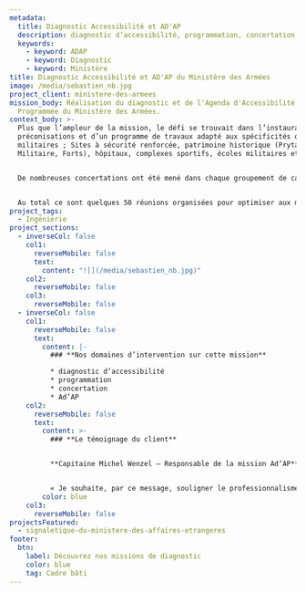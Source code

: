```yaml
---
metadata:
  title: Diagnostic Accessibilité et AD'AP
  description: diagnostic d’accessibilité, programmation, concertation et Ad’AP
  keywords:
    - keyword: ADAP
    - keyword: Diagnostic
    - keyword: Ministère
title: Diagnostic Accessibilité et AD'AP du Ministère des Armées
image: /media/sebastien_nb.jpg
project_client: ministere-des-armees
mission_body: R﻿éalisation du diagnostic et de l'Agenda d'Accessibilité
  Programmée du Ministère des Armées.
context_body: >-
  Plus que l’ampleur de la mission, le défi se trouvait dans l’instauration de
  préconisations et d’un programme de travaux adapté aux spécificités des sites
  militaires ; Sites à sécurité renforcée, patrimoine historique (Prytanée
  Militaire, Forts), hôpitaux, complexes sportifs, écoles militaires etc.) 


  De nombreuses concertations ont été mené dans chaque groupement de casernes (USID). 


  Au total ce sont quelques 50 réunions organisées pour optimiser aux mieux la préparation des travaux qui s’étaleront sur 9 ans.
project_tags:
  - Ingénierie
project_sections:
  - inverseCol: false
    col1:
      reverseMobile: false
      text:
        content: "![](/media/sebastien_nb.jpg)"
    col2:
      reverseMobile: false
    col3:
      reverseMobile: false
  - inverseCol: false
    col1:
      reverseMobile: false
      text:
        content: |-
          ### **Nos domaines d’intervention sur cette mission**

          * diagnostic d’accessibilité
          * programmation
          * concertation
          * Ad’AP
    col2:
      reverseMobile: false
      text:
        content: >-
          ### **Le témoignage du client**


          **Capitaine Michel Wenzel – Responsable de la mission Ad’AP** 


          « Je souhaite, par ce message, souligner le professionnalisme, l’enthousiasme, la bonhomie dont vous avez fait preuve lors de nos rencontres. Je remercie chacun de vous dans la réponse que vous avez su apporter à l’épineux problème de mise en accessibilité des ERP du ministère de la Défense pour la zone nord-ouest. Ce fut un réel plaisir de travailler en votre compagnie.»
        color: blue
    col3:
      reverseMobile: false
projectsFeatured:
  - signaletique-du-ministere-des-affaires-etrangeres
footer:
  btn:
    label: Découvrez nos missions de diagnostic
    color: blue
    tag: Cadre bâti
---
```

